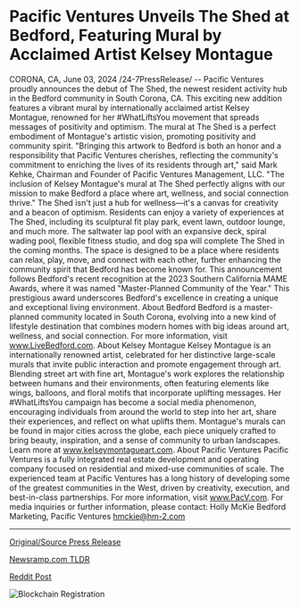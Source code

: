 # Pacific Ventures Unveils The Shed at Bedford, Featuring Mural by Acclaimed Artist Kelsey Montague

CORONA, CA, June 03, 2024 /24-7PressRelease/ -- Pacific Ventures proudly announces the debut of The Shed, the newest resident activity hub in the Bedford community in South Corona, CA. This exciting new addition features a vibrant mural by internationally acclaimed artist Kelsey Montague, renowned for her #WhatLiftsYou movement that spreads messages of positivity and optimism.  The mural at The Shed is a perfect embodiment of Montague's artistic vision, promoting positivity and community spirit. "Bringing this artwork to Bedford is both an honor and a responsibility that Pacific Ventures cherishes, reflecting the community's commitment to enriching the lives of its residents through art," said Mark Kehke, Chairman and Founder of Pacific Ventures Management, LLC. "The inclusion of Kelsey Montague's mural at The Shed perfectly aligns with our mission to make Bedford a place where art, wellness, and social connection thrive."  The Shed isn't just a hub for wellness—it's a canvas for creativity and a beacon of optimism. Residents can enjoy a variety of experiences at The Shed, including its sculptural fit play park, event lawn, outdoor lounge, and much more. The saltwater lap pool with an expansive deck, spiral wading pool, flexible fitness studio, and dog spa will complete The Shed in the coming months. The space is designed to be a place where residents can relax, play, move, and connect with each other, further enhancing the community spirit that Bedford has become known for.  This announcement follows Bedford's recent recognition at the 2023 Southern California MAME Awards, where it was named "Master-Planned Community of the Year." This prestigious award underscores Bedford's excellence in creating a unique and exceptional living environment.  About Bedford Bedford is a master-planned community located in South Corona, evolving into a new kind of lifestyle destination that combines modern homes with big ideas around art, wellness, and social connection. For more information, visit www.LiveBedford.com.  About Kelsey Montague Kelsey Montague is an internationally renowned artist, celebrated for her distinctive large-scale murals that invite public interaction and promote engagement through art. Blending street art with fine art, Montague's work explores the relationship between humans and their environments, often featuring elements like wings, balloons, and floral motifs that incorporate uplifting messages. Her #WhatLiftsYou campaign has become a social media phenomenon, encouraging individuals from around the world to step into her art, share their experiences, and reflect on what uplifts them. Montague's murals can be found in major cities across the globe, each piece uniquely crafted to bring beauty, inspiration, and a sense of community to urban landscapes. Learn more at www.kelseymontagueart.com.  About Pacific Ventures Pacific Ventures is a fully integrated real estate development and operating company focused on residential and mixed-use communities of scale. The experienced team at Pacific Ventures has a long history of developing some of the greatest communities in the West, driven by creativity, execution, and best-in-class partnerships. For more information, visit www.PacV.com.  For media inquiries or further information, please contact: Holly McKie Bedford Marketing, Pacific Ventures hmckie@hm-2.com 

---

[Original/Source Press Release](https://www.24-7pressrelease.com/press-release/511351/pacific-ventures-unveils-the-shed-at-bedford-featuring-mural-by-acclaimed-artist-kelsey-montague)
                    

[Newsramp.com TLDR](None) 



[Reddit Post](https://www.reddit.com/r/Lifestyle_Culture/comments/1d70n55/pacific_ventures_unveils_the_shed_new_resident/) 



![Blockchain Registration](https://cdn.newsramp.app/24-7PressRelease/qrcode/246/3/quipFxEo.webp)